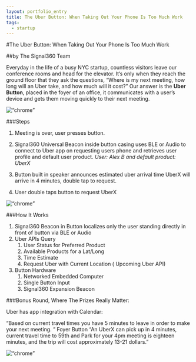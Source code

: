 ```yaml
---
layout: portfolio_entry
title: The Uber Button: When Taking Out Your Phone Is Too Much Work
tags:
  - startup
---
```


#The Uber Button: When Taking Out Your Phone Is Too Much Work

##by The Signal360 Team

Everyday in the life of a busy NYC startup, countless visitors leave our conference rooms and head for the elevator. It’s only when they reach the ground floor that they ask the questions, “Where is my next meeting, how long will an Uber take, and how much will it cost?” Our answer is the **Uber Button**, placed in the foyer of an office, it communicates with a user’s device and gets them moving quickly to their next meeting.

<img src="http://blog.signal360.com/img/uber.jpg" alt=“chrome”>

###Steps

1. Meeting is over, user presses button.
2. Signal360 Universal Beacon inside button casing uses BLE or Audio to connect to Uber app on requesting users phone and retrieves user profile and default user product.
				*User: Alex B and default product: UberX*

3. Button built in speaker announces estimated uber arrival time
UberX will arrive in 4 minutes, double tap to request.
4. User double taps button to request UberX

<img src="http://blog.signal360.com/img/uberPhone.png" alt=“chrome”>


###How It Works

1. Signal360 Beacon in Button localizes only the user standing directly in front of button via BLE or Audio
2. Uber APIs Query
	1. User Status for Preferred Product
	2. Available Products for a Lat/Long
	3. Time Estimate
	4. Request Uber with Current Location ( Upcoming Uber API)
3. Button Hardware
	1. Networked Embedded Computer
	2. Single Button Input
	3. Signal360 Expansion Beacon


###Bonus Round, Where The Prizes Really Matter:

Uber has app integration with Calendar:

“Based on current travel times you have 5 minutes to leave in order to make your next meeting. ”
Foyer Button “An UberX can pick up in 4 minutes, current travel time to 59th and Park for your 4pm meeting is eighteen minutes, and the trip will cost approximately 13-21 dollars.”

<img src="http://blog.signal360.com/img/uberPrint.png" alt=“chrome”>
